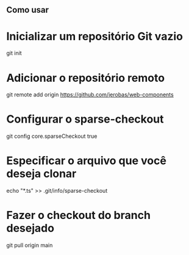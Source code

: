 ## Como usar

# Inicializar um repositório Git vazio
git init

# Adicionar o repositório remoto
git remote add origin https://github.com/jerobas/web-components

# Configurar o sparse-checkout
git config core.sparseCheckout true

# Especificar o arquivo que você deseja clonar
echo "*.ts" >> .git/info/sparse-checkout

# Fazer o checkout do branch desejado
git pull origin main